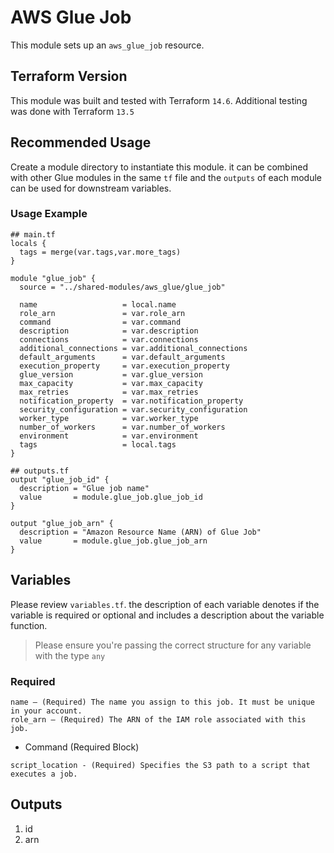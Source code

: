 # AWS Glue Job

This module sets up an `aws_glue_job` resource.

## Terraform Version

This module was built and tested with Terraform `14.6`. Additional testing was done with Terraform `13.5`

## Recommended Usage

Create a module directory to instantiate this module. it can be combined with other Glue modules in the same `tf` file and the `outputs` of each module can be used for downstream variables.

### Usage Example

```hcl
## main.tf
locals {
  tags = merge(var.tags,var.more_tags)
}

module "glue_job" {
  source = "../shared-modules/aws_glue/glue_job"

  name                   = local.name
  role_arn               = var.role_arn
  command                = var.command
  description            = var.description
  connections            = var.connections
  additional_connections = var.additional_connections
  default_arguments      = var.default_arguments
  execution_property     = var.execution_property
  glue_version           = var.glue_version
  max_capacity           = var.max_capacity
  max_retries            = var.max_retries
  notification_property  = var.notification_property
  security_configuration = var.security_configuration
  worker_type            = var.worker_type
  number_of_workers      = var.number_of_workers
  environment            = var.environment
  tags                   = local.tags
}

## outputs.tf
output "glue_job_id" {
  description = "Glue job name"
  value       = module.glue_job.glue_job_id
}

output "glue_job_arn" {
  description = "Amazon Resource Name (ARN) of Glue Job"
  value       = module.glue_job.glue_job_arn
}
```

## Variables

Please review `variables.tf`. the description of each variable denotes if the variable is required or optional and includes a description about the variable function.

> Please ensure you're passing the correct structure for any variable with the type `any`

### Required

```raw
name – (Required) The name you assign to this job. It must be unique in your account.
role_arn – (Required) The ARN of the IAM role associated with this job.
```

* Command (Required Block)

```raw
script_location - (Required) Specifies the S3 path to a script that executes a job.
```

## Outputs

1. id
2. arn
